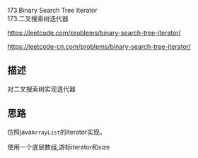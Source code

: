 173.Binary Search Tree Iterator  
173.二叉搜索树迭代器

<https://leetcode.com/problems/binary-search-tree-iterator/>

<https://leetcode-cn.com/problems/binary-search-tree-iterator/>

## 描述
对二叉搜索树实现迭代器

## 思路

仿照java`ArrayList`的iterator实现。

使用一个底层数组,游标iterator和size



	
	
	
